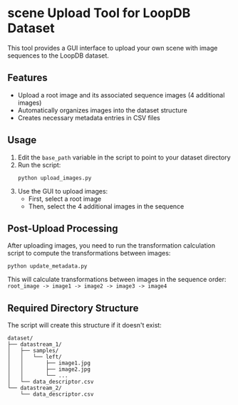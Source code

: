 # scene Upload Tool for LoopDB Dataset

This tool provides a GUI interface to upload your own scene with image sequences to the LoopDB dataset.

## Features

* Upload a root image and its associated sequence images (4 additional images)
* Automatically organizes images into the dataset structure
* Creates necessary metadata entries in CSV files

## Usage

1. Edit the `base_path` variable in the script to point to your dataset directory
2. Run the script:
   ```
   python upload_images.py
   ```
3. Use the GUI to upload images:
   * First, select a root image
   * Then, select the 4 additional images in the sequence

## Post-Upload Processing

After uploading images, you need to run the transformation calculation script to compute the transformations between images:

```
python update_metadata.py
```

This will calculate transformations between images in the sequence order:
`root_image -> image1 -> image2 -> image3 -> image4`

## Required Directory Structure

The script will create this structure if it doesn't exist:

```
dataset/
├── datastream_1/
│   ├── samples/
│   │   └── left/
│   │       ├── image1.jpg
│   │       ├── image2.jpg
│   │       └── ...
│   └── data_descriptor.csv
└── datastream_2/
    └── data_descriptor.csv
```

